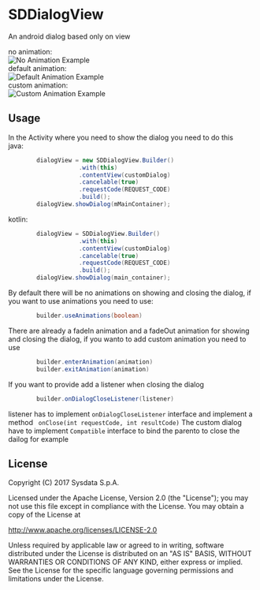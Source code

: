 # SDDialogView
An android dialog based only on view

no animation:<br />
![No Animation Example](https://github.com/SysdataSpA/SDDialogView/blob/animation_fix/no_animations.gif)<br />
default animation:<br />
![Default Animation Example](https://github.com/SysdataSpA/SDDialogView/blob/animation_fix/default_animation.gif)<br />
custom animation: <br />
![Custom Animation Example](https://github.com/SysdataSpA/SDDialogView/blob/animation_fix/custom_animation.gif)

## Usage
In the Activity where you need to show the dialog you need to do this
<br/>java:

```java
        dialogView = new SDDialogView.Builder()
                    .with(this)
                    .contentView(customDialog)
                    .cancelable(true)
                    .requestCode(REQUEST_CODE)
                    .build();
        dialogView.showDialog(mMainContainer);
```
kotlin:
```java
        dialogView = SDDialogView.Builder()
                    .with(this)
                    .contentView(customDialog)
                    .cancelable(true)
                    .requestCode(REQUEST_CODE)
                    .build();
        dialogView.showDialog(main_container);
```
By default there will be no animations on showing and closing the dialog, if you want to use animations you need to use:
```java
        builder.useAnimations(boolean)
```
There are already a fadeIn animation and a fadeOut animation for showing and closing the dialog, if you wanto to add custom animation you need to use
```java
        builder.enterAnimation(animation)
        builder.exitAnimation(animation)
```
If you want to provide add a listener when closing the dialog
```java
        builder.onDialogCloseListener(listener)
```
listener has to implement ``` onDialogCloseListener ``` interface and implement a method ``` onClose(int requestCode, int resultCode)```
The custom dialog have to implement ``` Compatible ``` interface to bind the parento to close the dailog for example

## License
Copyright (C) 2017 Sysdata S.p.A.

Licensed under the Apache License, Version 2.0 (the "License");
you may not use this file except in compliance with the License.
You may obtain a copy of the License at

   http://www.apache.org/licenses/LICENSE-2.0

Unless required by applicable law or agreed to in writing, software
distributed under the License is distributed on an "AS IS" BASIS,
WITHOUT WARRANTIES OR CONDITIONS OF ANY KIND, either express or implied.
See the License for the specific language governing permissions and
limitations under the License.
